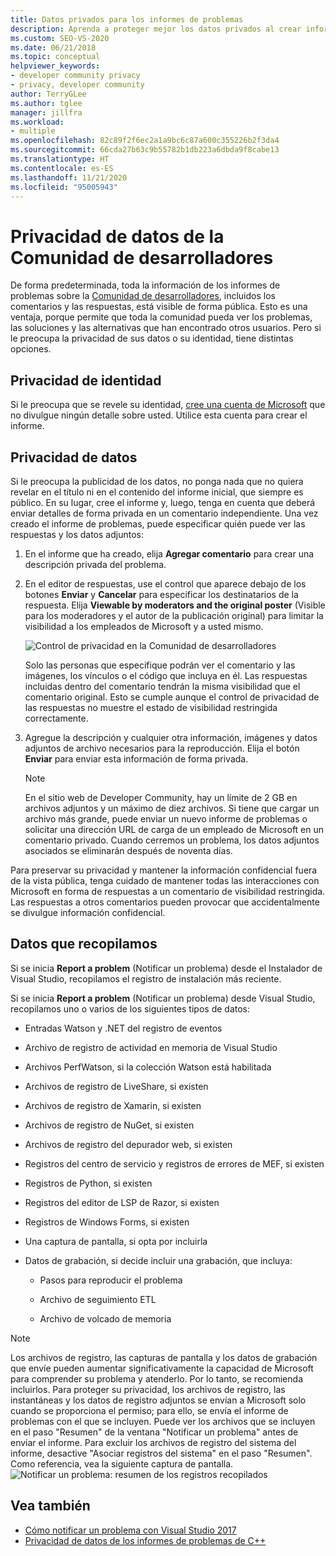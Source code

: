 ```yaml
---
title: Datos privados para los informes de problemas
description: Aprenda a proteger mejor los datos privados al crear informes de problemas para que los revise el foro de la comunidad Developer Community.
ms.custom: SEO-VS-2020
ms.date: 06/21/2018
ms.topic: conceptual
helpviewer_keywords:
- developer community privacy
- privacy, developer community
author: TerryGLee
ms.author: tglee
manager: jillfra
ms.workload:
- multiple
ms.openlocfilehash: 82c89f2f6ec2a1a9bc6c87a600c355226b2f3da4
ms.sourcegitcommit: 66cda27b63c9b55782b1db223a6dbda9f8cabe13
ms.translationtype: HT
ms.contentlocale: es-ES
ms.lasthandoff: 11/21/2020
ms.locfileid: "95005943"
---
```

# <a name="developer-community-data-privacy"></a>Privacidad de datos de la Comunidad de desarrolladores

De forma predeterminada, toda la información de los informes de problemas sobre la [Comunidad de desarrolladores](https://developercommunity.visualstudio.com/), incluidos los comentarios y las respuestas, está visible de forma pública. Esto es una ventaja, porque permite que toda la comunidad pueda ver los problemas, las soluciones y las alternativas que han encontrado otros usuarios. Pero si le preocupa la privacidad de sus datos o su identidad, tiene distintas opciones.

## <a name="identity-privacy"></a>Privacidad de identidad

Si le preocupa que se revele su identidad, [cree una cuenta de Microsoft](https://signup.live.com/) que no divulgue ningún detalle sobre usted. Utilice esta cuenta para crear el informe.

## <a name="data-privacy"></a>Privacidad de datos

Si le preocupa la publicidad de los datos, no ponga nada que no quiera revelar en el título ni en el contenido del informe inicial, que siempre es público. En su lugar, cree el informe y, luego, tenga en cuenta que deberá enviar detalles de forma privada en un comentario independiente. Una vez creado el informe de problemas, puede especificar quién puede ver las respuestas y los datos adjuntos:

1. En el informe que ha creado, elija **Agregar comentario** para crear una descripción privada del problema.

2. En el editor de respuestas, use el control que aparece debajo de los botones **Enviar** y **Cancelar** para especificar los destinatarios de la respuesta. Elija **Viewable by moderators and the original poster** (Visible para los moderadores y el autor de la publicación original) para limitar la visibilidad a los empleados de Microsoft y a usted mismo.

   ![Control de privacidad en la Comunidad de desarrolladores](media/developer-community-privacy-control.png)

   Solo las personas que especifique podrán ver el comentario y las imágenes, los vínculos o el código que incluya en él. Las respuestas incluidas dentro del comentario tendrán la misma visibilidad que el comentario original. Esto se cumple aunque el control de privacidad de las respuestas no muestre el estado de visibilidad restringida correctamente.

3. Agregue la descripción y cualquier otra información, imágenes y datos adjuntos de archivo necesarios para la reproducción. Elija el botón **Enviar** para enviar esta información de forma privada.

   > [!NOTE]
   > En el sitio web de Developer Community, hay un límite de 2 GB en archivos adjuntos y un máximo de diez archivos. Si tiene que cargar un archivo más grande, puede enviar un nuevo informe de problemas o solicitar una dirección URL de carga de un empleado de Microsoft en un comentario privado.
   > Cuando cerremos un problema, los datos adjuntos asociados se eliminarán después de noventa días.

Para preservar su privacidad y mantener la información confidencial fuera de la vista pública, tenga cuidado de mantener todas las interacciones con Microsoft en forma de respuestas a un comentario de visibilidad restringida. Las respuestas a otros comentarios pueden provocar que accidentalmente se divulgue información confidencial.

## <a name="data-we-collect"></a>Datos que recopilamos

Si se inicia **Report a problem** (Notificar un problema) desde el Instalador de Visual Studio, recopilamos el registro de instalación más reciente.

Si se inicia **Report a problem** (Notificar un problema) desde Visual Studio, recopilamos uno o varios de los siguientes tipos de datos:

- Entradas Watson y .NET del registro de eventos

- Archivo de registro de actividad en memoria de Visual Studio

- Archivos PerfWatson, si la colección Watson está habilitada

- Archivos de registro de LiveShare, si existen

- Archivos de registro de Xamarin, si existen

- Archivos de registro de NuGet, si existen

- Archivos de registro del depurador web, si existen

- Registros del centro de servicio y registros de errores de MEF, si existen

- Registros de Python, si existen

- Registros del editor de LSP de Razor, si existen

- Registros de Windows Forms, si existen

- Una captura de pantalla, si opta por incluirla

- Datos de grabación, si decide incluir una grabación, que incluya:

  - Pasos para reproducir el problema

  - Archivo de seguimiento ETL

  - Archivo de volcado de memoria

> [!NOTE]
> Los archivos de registro, las capturas de pantalla y los datos de grabación que envíe pueden aumentar significativamente la capacidad de Microsoft para comprender su problema y atenderlo.  Por lo tanto, se recomienda incluirlos. Para proteger su privacidad, los archivos de registro, las instantáneas y los datos de registro adjuntos se envían a Microsoft solo cuando se proporciona el permiso; para ello, se envía el informe de problemas con el que se incluyen. Puede ver los archivos que se incluyen en el paso "Resumen" de la ventana "Notificar un problema" antes de enviar el informe. Para excluir los archivos de registro del sistema del informe, desactive "Asociar registros del sistema" en el paso "Resumen". Como referencia, vea la siguiente captura de pantalla. 
  > ![Notificar un problema: resumen de los registros recopilados](media/report-a-problem-logs-collected.png)


## <a name="see-also"></a>Vea también

- [Cómo notificar un problema con Visual Studio 2017](how-to-report-a-problem-with-visual-studio.md)
- [Privacidad de datos de los informes de problemas de C++](/cpp/how-to-report-a-problem-with-the-visual-cpp-toolset#reports-and-privacy)
